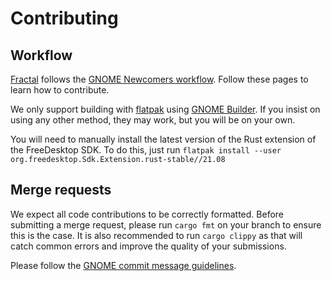 # Contributing

## Workflow

[Fractal](https://gitlab.gnome.org/GNOME/fractal/) follows the [GNOME Newcomers workflow](https://wiki.gnome.org/Newcomers/).
Follow these pages to learn how to contribute.

We only support building with [flatpak](https://flatpak.org/) using [GNOME Builder](https://wiki.gnome.org/Apps/Builder).
If you insist on using any other method, they may work, but you will be on your own.

You will need to manually install the latest version of the Rust extension of the FreeDesktop SDK.
To do this, just run `flatpak install --user org.freedesktop.Sdk.Extension.rust-stable//21.08`

## Merge requests

We expect all code contributions to be correctly formatted.
Before submitting a merge request, please run `cargo fmt` on your branch to ensure this is the case.
It is also recommended to run `cargo clippy` as that will catch common errors and improve the quality of your submissions.

Please follow the [GNOME commit message guidelines](https://wiki.gnome.org/Git/CommitMessages).
